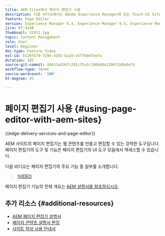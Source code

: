 ```yaml
---
title: AEM Sites에서 페이지 편집기 사용
description: 다음 비디오에서는 Adobe Experience Manager에 있는 Touch-UI Sites 편집기의 몇 가지 주요 기능을 강조 표시합니다.
feature: Page Editor
version: Experience Manager 6.4, Experience Manager 6.5, Experience Manager as a Cloud Service
jira: KT-4248
thumbnail: 32011.jpg
topic: Content Management
role: User
level: Beginner
doc-type: Feature Video
exl-id: b120fb79-729e-4155-ba10-e5f7bb07eefa
duration: 395
source-git-commit: 48433a5367c281cf5a1c106b08a1306f1b0e8ef4
workflow-type: tm+mt
source-wordcount: '100'
ht-degree: 4%

---
```


# 페이지 편집기 사용 {#using-page-editor-with-aem-sites}

{{edge-delivery-services-and-page-editor}}

AEM 사이트의 페이지 편집기는 웹 콘텐츠를 만들고 편집할 수 있는 강력한 도구입니다. 페이지 편집기의 도구 및 기능은 페이지 편집기의 UI 도구 모음에서 액세스할 수 있습니다.

다음 비디오는 페이지 편집기의 주요 기능 중 일부를 소개합니다.

>[!VIDEO](https://video.tv.adobe.com/v/32011?quality=12&learn=on)


페이지 편집기 기능의 전체 개요는 [AEM 설명서를 참조하십시오](https://experienceleague.adobe.com/docs/experience-manager-cloud-service/content/sites/authoring/fundamentals/editing-content.html?lang=ko).

## 추가 리소스 {#additional-resources}

* [AEM 페이지 편집기 설명서](https://experienceleague.adobe.com/docs/experience-manager-cloud-service/content/sites/authoring/fundamentals/editing-content.html?lang=ko)
* [페이지 콘텐츠 설명서 편집](https://experienceleague.adobe.com/docs/experience-manager-65/authoring/authoring/editing-content.html?lang=ko)
* [사이트 작성 사용 안내서](https://experienceleague.adobe.com/docs/experience-manager-65/authoring/home.html?lang=ko)
